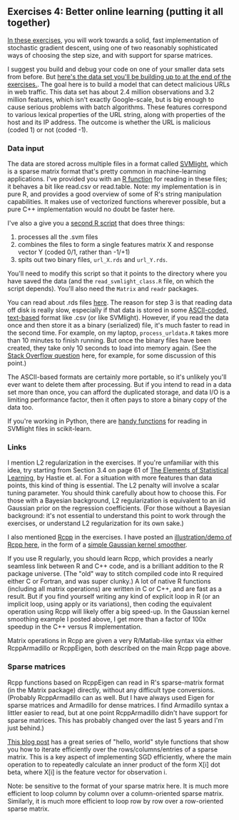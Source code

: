 ## Exercises 4: Better online learning (putting it all together)

[In these exercises](exercises04/exercises04-SDS385.pdf), you will work towards a solid, fast implementation of stochastic gradient descent, using one of two reasonably sophisticated ways of choosing the step size, and with support for sparse matrices.

I suggest you build and debug your code on one of your smaller data sets from before.  But [here's the data set you'll be building up to at the end of the exercises.](http://archive.ics.uci.edu/ml/datasets/URL+Reputation).  The goal here is to build a model that can detect malicious URLs in web traffic.  This data set has about 2.4 million observations and 3.2 million features, which isn't exactly Google-scale, but is big enough to cause serious problems with batch algorithms.  These features correspond to various lexical properties of the URL string, along with properties of the host and its IP address.  The outcome is whether the URL is malicious (coded 1) or not (coded -1).

### Data input

The data are stored across multiple files in a format called [SVMlight](http://www.gabormelli.com/RKB/SVMlight_Learning_File_Format), which is a sparse matrix format that's pretty common in machine-learning applications.  I've provided you with an [R function](../R/read_svmlight_class.R) for reading in these files; it behaves a bit like read.csv or read.table.  Note: my implementation is in pure R, and provides a good overview of some of R's string manipulation capabilities.  It makes use of vectorized functions wherever possible, but a pure C++ implementation would no doubt be faster here.

I've also a give you a [second R script](../R/process_urldata.R) that does three things:  
1) processes all the .svm files   
2) combines the files to form a single features matrix X and response vector Y (coded 0/1, rather than -1/+1)  
3) spits out two binary files, `url_X.rds` and `url_Y.rds`.  

You'll need to modify this script so that it points to the directory where you have saved the data (and the `read_svmlight_class.R` file, on which the script depends).  You'll also need the `Matrix` and `readr` packages.

You can read about .rds files [here](https://stat.ethz.ch/R-manual/R-devel/library/base/html/readRDS.html).  The reason for step 3 is that reading data off disk is really slow, especially if that data is stored in some [ASCII-coded, text-based](https://www.cs.umd.edu/class/sum2003/cmsc311/Notes/BitOp/asciiBin.html) format like .csv (or like SVMlight).  However, if you read the data once and then store it as a binary (serialized) file, it's much faster to read in the second time.  For example, on my laptop, `process_urldata.R` takes more than 10 minutes to finish running.  But once the binary files have been created, they take only 10 seconds to load into memory again.  (See the [Stack Overflow question](http://stackoverflow.com/questions/11981434/file-operation-in-binary-vs-text-mode-performance-concern) here, for example, for some discussion of this point.)

The ASCII-based formats are certainly more portable, so it's unlikely you'll ever want to delete them after processing.  But if you intend to read in a data set more than once, you can afford the duplicated storage, and data I/O is a limiting performance factor, then it often pays to store a binary copy of the data too.

If you're working in Python, there are [handy functions](http://scikit-learn.org/stable/modules/generated/sklearn.datasets.load_svmlight_file.html) for reading in SVMlight files in scikit-learn.


### Links

I mention L2 regularization in the exercises.  If you're unfamiliar with this idea, try starting from Section 3.4 on page 61 of [The Elements of Statistical Learning](http://statweb.stanford.edu/~tibs/ElemStatLearn/printings/ESLII_print10.pdf), by Hastie et. al.  For a situation with more features than data points, this kind of thing is essential.  The L2 penalty will involve a scalar tuning parameter. You should think carefully about how to choose this.   For those with a Bayesian background, L2 regularization is equivalent to an iid Gaussian prior on the regression coefficients.  (For those without a Bayesian background: it's not essential to understand this point to work through the exercises, or understand L2 regularization for its own sake.)

I also mentioned [Rcpp](http://www.rcpp.org) in the exercises.  I have posted an [illustration/demo of Rcpp here](../R/kernelcpp.R), in the form of a [simple Gaussian kernel smoother](https://en.wikipedia.org/wiki/Kernel_smoother).

If you use R regularly, you should learn Rcpp, which provides a nearly seamless link between R and C++ code, and is a brilliant addition to the R package universe.  (The "old" way to stitch compiled code into R required either C or Fortran, and was super clunky.)  A lot of native R functions (including all matrix operations) are written in C or C++, and are fast as a result.  But if you find yourself writing any kind of explicit loop in R (or an implicit loop, using apply or its variations), then coding the equivalent operation using Rcpp will likely offer a big speed-up.  In the Gaussian kernel smoothing example I posted above, I get more than a factor of 100x speedup in the C++ versus R implementation.

Matrix operations in Rcpp are given a very R/Matlab-like syntax via either RcppArmadillo or RcppEigen, both described on the main Rcpp page above.

### Sparse matrices

Rcpp functions based on RcppEigen can read in R's sparse-matrix format (in the Matrix package) directly, without any difficult type conversions.  (Probably RcppArmadillo can as well.  But I have always used Eigen for sparse matrices and Armadillo for dense matrices.  I find Armadillo syntax a littler easier to read, but at one point RcppArmadillo didn't have support for sparse matrices.  This has probably changed over the last 5 years and I'm just behind.)

[This blog post](http://gallery.rcpp.org/articles/sparse-iterators/) has a great series of "hello, world" style functions that show you how to iterate efficiently over the rows/columns/entries of a sparse matrix.  This is a key aspect of implementing SGD efficiently, where the main operation to to repeatedly calculate an inner product of the form X[i] dot beta, where X[i] is the feature vector for observation i.

Note: be sensitive to the format of your sparse matrix here.  It is much more efficient to loop column by column over a column-oriented sparse matrix.  Similarly, it is much more efficient to loop row by row over a row-oriented sparse matrix.



